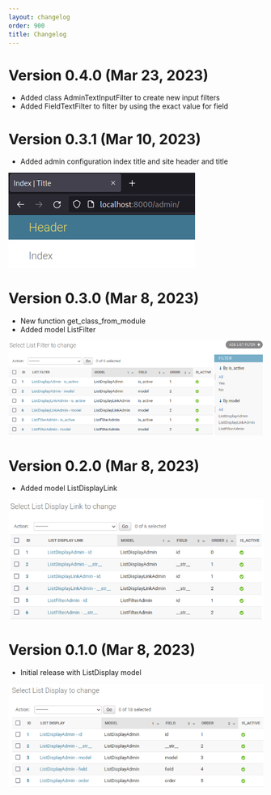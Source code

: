 ```yaml
---
layout: changelog
order: 900
title: Changelog
---
```

# Version 0.4.0 (Mar 23, 2023)

* Added class AdminTextInputFilter to create new input filters
* Added FieldTextFilter to filter by using the exact value for field

# Version 0.3.1 (Mar 10, 2023)

* Added admin configuration index title and site header and title

![Headers](/resources/django-admin-settings/archive/v0.3.1/english/headers.png)

# Version 0.3.0 (Mar 8, 2023)

* New function get_class_from_module
* Added model ListFilter

![Model ListFilter](/resources/django-admin-settings/archive/v0.3.0/english/listfilter.png)

# Version 0.2.0 (Mar 8, 2023)

* Added model ListDisplayLink

![Model ListDisplayLink](/resources/django-admin-settings/archive/v0.2.0/english/listdisplaylink.png)

# Version 0.1.0 (Mar 8, 2023)

* Initial release with ListDisplay model

![Model ListDisplay](/resources/django-admin-settings/archive/v0.1.0/english/listdisplay.png)
